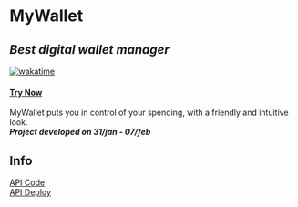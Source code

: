 # MyWallet
## _Best digital wallet manager_
[![wakatime](https://wakatime.com/badge/user/a9d56b74-8de5-409a-8823-893706115b81/project/7e0060ad-f126-43bd-b390-581a65ca5c45.svg)](https://wakatime.com/badge/user/a9d56b74-8de5-409a-8823-893706115b81/project/7e0060ad-f126-43bd-b390-581a65ca5c45)
#### <a href="my-wallet-front-bay.vercel.app">Try Now</a>

MyWallet puts you in control of your spending, with a friendly and intuitive look.  
<b>*Project developed on 31/jan - 07/feb*</b>

## Info
  <a href="https://github.com/polarisid/My-Wallet-Front/">API Code</a>  
  <a href="https://mywalletbackendapp.herokuapp.com/">API Deploy</a>
